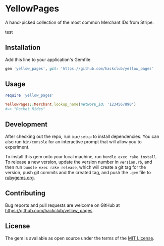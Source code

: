 # YellowPages

A hand-picked collection of the most common Merchant IDs from Stripe.

test

## Installation

Add this line to your application's Gemfile:

```ruby
gem 'yellow_pages', git: 'https://github.com/hackclub/yellow_pages'
```

## Usage

```ruby
require 'yellow_pages'

YellowPages::Merchant.lookup_name(network_id: '1234567890')
#=> "Rocket Rides"
```

## Development

After checking out the repo, run `bin/setup` to install dependencies. You can also run `bin/console` for an interactive prompt that will allow you to experiment.

To install this gem onto your local machine, run `bundle exec rake install`. To release a new version, update the version number in `version.rb`, and then run `bundle exec rake release`, which will create a git tag for the version, push git commits and the created tag, and push the `.gem` file to [rubygems.org](https://rubygems.org).

## Contributing

Bug reports and pull requests are welcome on GitHub at https://github.com/hackclub/yellow_pages.

## License

The gem is available as open source under the terms of the [MIT License](https://opensource.org/licenses/MIT).
